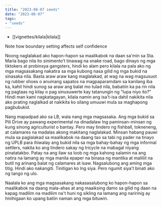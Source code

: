 ```yaml
---
title: "2023-08-07 seeds"
date: "2023-08-07"
tags:
- "seeds"
---
```

- [[vignettes/kilala|kilala]]

Note how boundary setting affects self confidence

Noong naglalakad ako hapon-hapon sa maalikabok na daan sa'min sa Sta. Maria bago nila ito sinimento't tinawag na snake road, bago dinayo ng mga tiktokers at probinsya gangsters, hindi ko alam pero kilala na pala ako ng mga magsasakang nakatira sa mga kubong nasa gilid ng mga bukid na sinasaka nila. Basta araw araw kang maglalakad, at wag na wag magsusuot ng rubber shoes o anumang sapatos na magpaparamdam sa kanilang iba ka, kahit hindi sunog sa araw ang balat mo tulad nila, babatiin ka pa rin nila ng pagtaas ng kilay o pag sinusuwerte kay tatanungin ng "lupa niyo ito?" Hindi man kami nagkatagayan, kilala namin ang isa't-isa dahil nakikita nila ako prating naglalkad at nakikita ko silang umuuwi mula sa maghapong pagbubukid.

Nang mapadpad ako sa LB, wala nang mga magsasaka. Ang mga bukid sa Pili Drive ay pawang experimental na dinadalaw lng paminsan-minsan ng kung sinong agriculturist o bantay. Pero may tindero ng fishball, tokneneng, at calamares na madalas akong makitang naglalakad. Minsan habang pauwi mula sa paglalakad sa maalikabok na daang tao sa tabi ng pader na tinayo ng UPLB para ihiwalay ang bukid nila sa mga bahay-bahay ng mga informal settlers, nakita ko ang tindero sakay ng tricycle na mabagal niyang pinatatakbo. Patay na ang ilaw sa loob ng mga kahong salamin na ang natira na lamang ay mga manila epaper na binasa ng mantika at maliliit na butil ng arinang balat ng calamares at isaw. Nagsalubong ang aming mga titig. Hindi ako nakangiti. Tinitigan ko lng siya. Pero ngumit siya't binati ako ng tango ng ulo.

Naalala ko ang mga magsasakang nakasasalubong ko hapon-hapon sa maalikabok na daang mala-ahas at ang maaiksing damo sa gilid ng daan na kapag madilim na madilim na't huni ng sikling na lamang ang naririnig ay hinihigaan ko upang batiin naman ang mga bituwin.